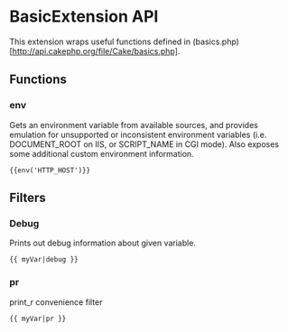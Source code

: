 BasicExtension API
==================================================

This extension wraps useful functions defined in (basics.php)[http://api.cakephp.org/file/Cake/basics.php].

## Functions

### env

Gets an environment variable from available sources, and provides emulation
for unsupported or inconsistent environment variables (i.e. DOCUMENT_ROOT on
IIS, or SCRIPT_NAME in CGI mode).  Also exposes some additional custom
environment information.

```
{{env('HTTP_HOST')}}
```

## Filters

### Debug

Prints out debug information about given variable.

```
{{ myVar|debug }}
```

### pr

print_r convenience filter

```
{{ myVar|pr }}
```


